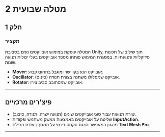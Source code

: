# מטלה שבועית 2
## חלק 1
### תקציר

המטלה עוסקת במימוש אובייקטים נעים בסביבת Unity, תוך שילוב של תכונות פיזיקליות ותנועתיות. במסגרת המימוש פותחו מספר אובייקטים בעלי יכולות תנועה שונות:

- **Mover**: אובייקט הנע בקו ישר ומוגבל בתחום קבוע.  
- **Oscillator**: אובייקט שמסלולו משתנה בצורת תנודה (סינוס).  
- **Rotator**: אובייקט שמסתובב סביב צירו.



---

## פיצ'רים מרכזיים

- יצירת תנועות עבור סוגי אובייקטים שונים (תנועה ישרה, תנודה, סיבוב).  
- שליטה על אובייקטים באמצעות ממשק משתמש ופקודות **InputAction**.  
- מנגנון המאפשר הצגת טקסט דינמי על המסך בעזרת חבילת **Text Mesh Pro**.

---



